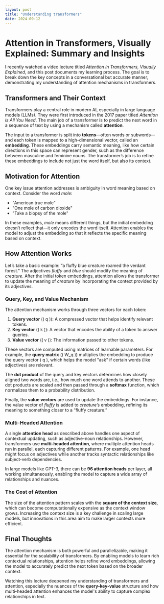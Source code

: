 ```yaml
---
layout: post
title: "Understanding transformers"
date: 2024-09-12
---
```


# Attention in Transformers, Visually Explained: Summary and Insights

I recently watched a video lecture titled *Attention in Transformers, Visually Explained*, and this post documents my learning process. The goal is to break down the key concepts in a conversational but accurate manner, demonstrating my understanding of attention mechanisms in transformers.

## Transformers and Their Context

Transformers play a central role in modern AI, especially in large language models (LLMs). They were first introduced in the 2017 paper titled *Attention is All You Need*. The main job of a transformer is to predict the next word in a sequence of text by using a mechanism called **attention**.

The input to a transformer is split into **tokens**—often words or subwords—and each token is mapped to a high-dimensional vector, called an **embedding**. These embeddings carry semantic meaning, like how certain directions in this space can represent gender, such as the difference between masculine and feminine nouns. The transformer’s job is to refine these embeddings to include not just the word itself, but also its context.

## Motivation for Attention

One key issue attention addresses is ambiguity in word meaning based on context. Consider the word *mole*:
- "American true mole"
- "One mole of carbon dioxide"
- "Take a biopsy of the mole"

In these examples, *mole* means different things, but the initial embedding doesn’t reflect that—it only encodes the word itself. Attention enables the model to adjust the embedding so that it reflects the specific meaning based on context.

## How Attention Works

Let’s take a basic example: “a fluffy blue creature roamed the verdant forest.” The adjectives *fluffy* and *blue* should modify the meaning of *creature*. After the initial token embeddings, attention allows the transformer to update the meaning of *creature* by incorporating the context provided by its adjectives.

### Query, Key, and Value Mechanism

The attention mechanism works through three vectors for each token:
1. **Query vector** (\( q \)): A compressed vector that helps identify relevant tokens.
2. **Key vector** (\( k \)): A vector that encodes the ability of a token to answer queries.
3. **Value vector** (\( v \)): The information passed to other tokens.

These vectors are computed using matrices of learnable parameters. For example, the **query matrix** (\( W_q \)) multiplies the embedding to produce the query vector \( q \), which helps the model "ask" if certain words (like adjectives) are relevant.

The **dot product** of the query and key vectors determines how closely aligned two words are, i.e., how much one word attends to another. These dot products are scaled and then passed through a **softmax** function, which normalizes them to a probability distribution.

Finally, the **value vectors** are used to update the embeddings. For instance, the value vector of *fluffy* is added to *creature*’s embedding, refining its meaning to something closer to a “fluffy creature.”

### Multi-Headed Attention

A single **attention head** as described above handles one aspect of contextual updating, such as adjective-noun relationships. However, transformers use **multi-headed attention**, where multiple attention heads run in parallel, each capturing different patterns. For example, one head might focus on adjectives while another tracks syntactic relationships like subject-verb dependencies.

In large models like GPT-3, there can be **96 attention heads** per layer, all working simultaneously, enabling the model to capture a wide array of relationships and nuances.

### The Cost of Attention

The size of the attention pattern scales with the **square of the context size**, which can become computationally expensive as the context window grows. Increasing the context size is a key challenge in scaling large models, but innovations in this area aim to make larger contexts more efficient.

## Final Thoughts

The attention mechanism is both powerful and parallelizable, making it essential for the scalability of transformers. By enabling models to learn rich contextual relationships, attention helps refine word embeddings, allowing the model to accurately predict the next token based on the broader context.

Watching this lecture deepened my understanding of transformers and attention, especially the nuances of the **query-key-value** structure and how multi-headed attention enhances the model's ability to capture complex relationships in text.
